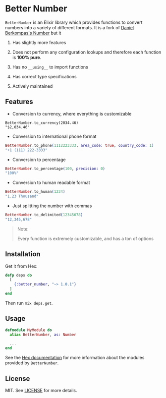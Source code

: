 # Better Number

`BetterNumber` is an Elixir library which provides functions to convert numbers into a variety of different formats. It is a fork of [Daniel Berkompas's Number](https://github.com/danielberkompas/number) but it

1. Has slightly more features

2. Does not perform any configuration lookups and therefore each function is __100% pure__.

3. Has no `__using__` to import functions

4. Has correct type specifications

5. Actively maintained

## Features

* Conversion to currency, where everything is customizable

```
BetterNumber.to_currency(2034.46)
"$2,034.46"
```

* Conversion to international phone format

```elixir
BetterNumber.to_phone(1112223333, area_code: true, country_code: 1)
"+1 (111) 222-3333"
```

* Conversion to percentage

```elixir
BetterNumber.to_percentage(100, precision: 0)
"100%"
```

* Conversion to human readable format

```elixir
BetterNumber.to_human(1234)
"1.23 Thousand"
```

* Just splitting the number with commas

```elixir
BetterNumber.to_delimited(12345678)
"12,345,678"
```

> Note:
>
> Every function is extremely customizable, and has a ton of options

## Installation

Get it from Hex:

```elixir
defp deps do
  [
    {:better_number, "~> 1.0.1"}
  ]
end
```

Then run `mix deps.get`.

## Usage


```elixir
defmodule MyModule do
  alias BetterNumber, as: Number

  ...
end
```

See the [Hex documentation](http://hexdocs.pm/better_number/) for more information
about the modules provided by `BetterNumber`.

## License

MIT. See [LICENSE](https://github.com/hissssst/better_number/blob/master/LICENSE) for more details.
